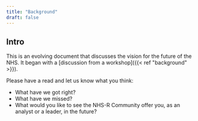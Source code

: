 ```yaml
---
title: "Background"
draft: false
---
```


## Intro

This is an evolving document that discusses the vision for the future of the NHS. It began with a [discussion from a workshop]({{< ref "background" >}}).

Please have a read and let us know what you think:

* What have we got right?
* What have we missed?
* What would you like to see the NHS-R Community offer you, as an analyst or a leader, in the future?